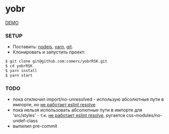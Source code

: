 # yobr

[DEMO](https://yobr-rsk.now.sh/post/all)

### SETUP

- Поставить: [nodejs](https://nodejs.org/), [yarn](https://yarnpkg.com/), [git](https://www.atlassian.com/git/tutorials/install-git).
- Клонировать и запустить проект:
```bash
$ git clone git@github.com:comerc/yobrRSK.git
$ cd yobrRSK
$ yarn install
$ yarn start
```

### TODO

- пока отключил import/no-unresolved - использую абсолютные пути в импорте, но [не работает eslint resolve](https://github.com/kriasoft/react-starter-kit/issues/1180)
- пока нельзя использовать абсолютные пути в импорте для 'src/styles' - т.к. [не работает eslint resolve](https://github.com/kriasoft/react-starter-kit/issues/1180), ругается css-modules/no-undef-class
- выпилил pre-commit
